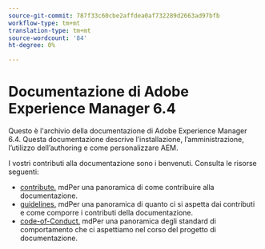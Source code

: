 ```yaml
---
source-git-commit: 787f33c60cbe2affdea0af732289d2663ad97bfb
workflow-type: tm+mt
translation-type: tm+mt
source-wordcount: '84'
ht-degree: 0%

---
```

# Documentazione di Adobe Experience Manager 6.4

Questo è l&#39;archivio della documentazione di Adobe Experience Manager 6.4. Questa documentazione descrive l’installazione, l’amministrazione, l’utilizzo dell’authoring e come personalizzare AEM.

I vostri contributi alla documentazione sono i benvenuti. Consulta le risorse seguenti:

* [contribute.](contributing.md) mdPer una panoramica di come contribuire alla documentazione.
* [guidelines.](guidelines.md) mdPer una panoramica di quanto ci si aspetta dai contributi e come comporre i contributi della documentazione.
* [code-of-Conduct.](code-of-conduct.md) mdPer una panoramica degli standard di comportamento che ci aspettiamo nel corso del progetto di documentazione.
